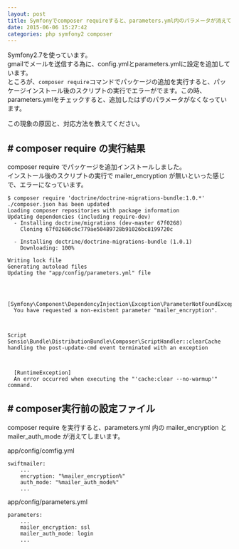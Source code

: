 ```yaml
---
layout: post
title: Symfonyでcomposer requireすると、parameters.yml内のパラメータが消えてしまう
date: 2015-06-06 15:27:42
categories: php symfony2 composer
---
```

<!-- {% raw %} -->
<p>Symfony2.7を使っています。<br>
gmailでメールを送信する為に、config.ymlとparameters.ymlに設定を追加しています。<br>
ところが、<code>composer require</code>コマンドでパッケージの追加を実行すると、パッケージインストール後のスクリプトの実行でエラーがでます。この時、parameters.ymlをチェックすると、追加したはずのパラメータがなくなっています。</p>

<p>この現象の原因と、対応方法を教えてください。</p>

<h2># composer require の実行結果</h2>

<p>composer require でパッケージを追加インストールしました。<br>
インストール後のスクリプトの実行で mailer_encryption が無いといった感じで、エラーになっています。</p>

<pre><code>$ composer require 'doctrine/doctrine-migrations-bundle:1.0.*'
./composer.json has been updated
Loading composer repositories with package information
Updating dependencies (including require-dev)
  - Installing doctrine/migrations (dev-master 67f0268)
    Cloning 67f02686c6c779ae50489728b91026bc8199720c

  - Installing doctrine/doctrine-migrations-bundle (1.0.1)
    Downloading: 100%         

Writing lock file
Generating autoload files
Updating the "app/config/parameters.yml" file



  [Symfony\Component\DependencyInjection\Exception\ParameterNotFoundException]  
  You have requested a non-existent parameter "mailer_encryption".              



Script Sensio\Bundle\DistributionBundle\Composer\ScriptHandler::clearCache handling the post-update-cmd event terminated with an exception



  [RuntimeException]                                                         
  An error occurred when executing the "'cache:clear --no-warmup'" command.  
</code></pre>

<h2># composer実行前の設定ファイル</h2>

<p>composer require を実行すると、parameters.yml 内の mailer_encryption と mailer_auth_mode が消えてしまいます。                                                                             </p>

<p>app/config/comfig.yml</p>

<pre><code>swiftmailer:
    ...
    encryption: "%mailer_encryption%"
    auth_mode: "%mailer_auth_mode%"
    ...
</code></pre>

<p>app/config/parameters.yml</p>

<pre><code>parameters:
    ...
    mailer_encryption: ssl
    mailer_auth_mode: login
    ...
</code></pre>
<!-- {% endraw %} -->
